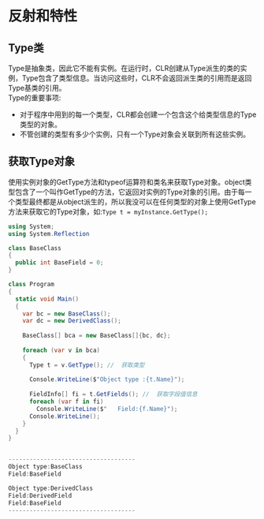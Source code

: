 # 反射和特性
## Type类
Type是抽象类，因此它不能有实例。在运行时，CLR创建从Type派生的类的实例，Type包含了类型信息。当访问这些时，CLR不会返回派生类的引用而是返回
Type基类的引用。  
Type的重要事项:  
- 对于程序中用到的每一个类型，CLR都会创建一个包含这个给类型信息的Type类型的对象。  
- 不管创建的类型有多少个实例，只有一个Type对象会关联到所有这些实例。  
## 获取Type对象
使用实例对象的GetType方法和typeof运算符和类名来获取Type对象。object类型包含了一个叫作GetType的方法，它返回对实例的Type对象的引用。由于每一
个类型最终都是从object派生的，所以我没可以在任何类型的对象上使用GetType方法来获取它的Type对象，如:`Type t = myInstance.GetType();`
```c#
using System;
using System.Reflection

class BaseClass
{
  public int BaseField = 0;
}

class Program
{
  static void Main()
  {
    var bc = new BaseClass();
    var dc = new DerivedClass();
    
    BaseClass[] bca = new BaseClass[]{bc, dc};
    
    foreach (var v in bca)
    {
      Type t = v.GetType(); //  获取类型
      
      Console.WriteLine($"Object type :{t.Name}");
      
      FieldInfo[] fi = t.GetFields(); //  获取字段值信息
      foreach (var f in fi)
        Console.WriteLine($"   Field:{f.Name}");
      Console.WriteLine();
    }
  }
}


------------------------------------
Object type:BaseClass
Field:BaseField

Object type:DerivedClass
Field:DerivedField
Field:BaseField
------------------------------------
```
